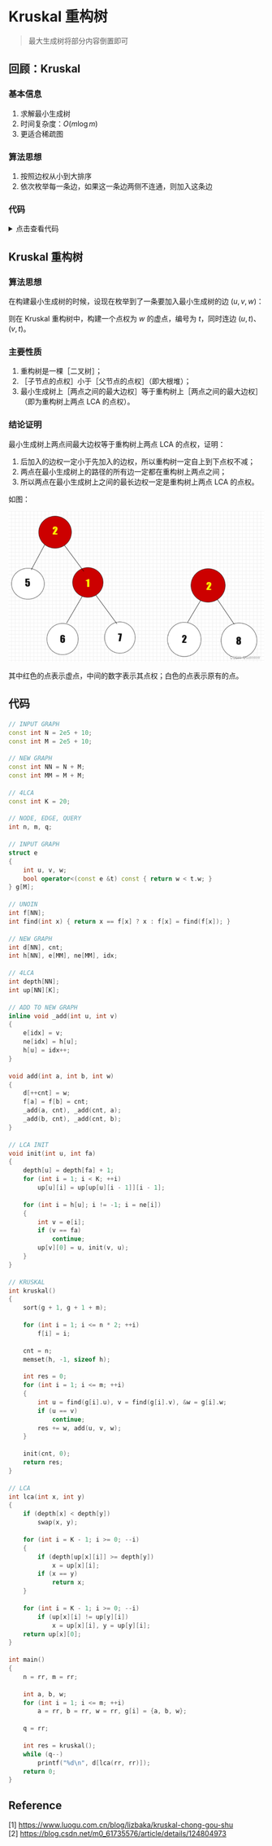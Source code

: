 # Kruskal 重构树

> 最大生成树将部分内容倒置即可

## 回顾：Kruskal

### 基本信息

1. 求解最小生成树
2. 时间复杂度：$O(m \log m)$
3. 更适合稀疏图

### 算法思想

1. 按照边权从小到大排序
2. 依次枚举每一条边，如果这一条边两侧不连通，则加入这条边

### 代码

<details>
<summary>点击查看代码</summary>

```cpp
const int N = 200010;

int f[N];

struct Edge
{
    int a, b, w;
    bool operator<(const Edge &W) const { return w < W.w; }
} g[N];

int find(int x) { return x == f[x] ? x : find(f[x]); }

int main()
{
    int n = rr, m = rr;

    int a, b, w;
    for (int i = 0; i < m; ++i)
        a = rr, b = rr, w = rr, g[i] = {a, b, w};

    sort(g, g + m);

    for (int i = 1; i <= n; ++i)
        f[i] = i;

    int res = 0, cnt = 0;
    for (int i = 0; i < m; ++i)
    {
        int a = find(g[i].a), b = find(g[i].b), w = g[i].w;
        if (a != b)
            f[a] = b, res += w, ++cnt;
    }

    cnt < n - 1 ? printf("impossible\n") : printf("%d\n", res);
    return 0;
}
```
</details>

## Kruskal 重构树

### 算法思想

在构建最小生成树的时候，设现在枚举到了一条要加入最小生成树的边 $(u, v, w)$：

则在 Kruskal 重构树中，构建一个点权为 $w$ 的虚点，编号为 $t$，同时连边 $(u, t)$、$(v, t)$。

### 主要性质

1. 重构树是一棵［二叉树］；
2. ［子节点的点权］小于［父节点的点权］（即大根堆）；
3. 最小生成树上［两点之间的最大边权］等于重构树上［两点之间的最大边权］（即为重构树上两点 LCA 的点权）。

### 结论证明

最小生成树上两点间最大边权等于重构树上两点 LCA 的点权，证明：

1. 后加入的边权一定小于先加入的边权，所以重构树一定自上到下点权不减；
2. 两点在最小生成树上的路径的所有边一定都在重构树上两点之间；
3. 所以两点在最小生成树上之间的最长边权一定是重构树上两点 LCA 的点权。

如图：

![](img/e1f1cdd18eb144589d225b751fad2673.png)

其中红色的点表示虚点，中间的数字表示其点权；白色的点表示原有的点。

## 代码

```cpp
// INPUT GRAPH
const int N = 2e5 + 10;
const int M = 2e5 + 10;

// NEW GRAPH
const int NN = N + M;
const int MM = M + M;

// 4LCA
const int K = 20;

// NODE, EDGE, QUERY
int n, m, q;

// INPUT GRAPH
struct e
{
    int u, v, w;
    bool operator<(const e &t) const { return w < t.w; }
} g[M];

// UNOIN
int f[NN];
int find(int x) { return x == f[x] ? x : f[x] = find(f[x]); }

// NEW GRAPH
int d[NN], cnt;
int h[NN], e[MM], ne[MM], idx;

// 4LCA
int depth[NN];
int up[NN][K];

// ADD TO NEW GRAPH
inline void _add(int u, int v)
{
    e[idx] = v;
    ne[idx] = h[u];
    h[u] = idx++;
}

void add(int a, int b, int w)
{
    d[++cnt] = w;
    f[a] = f[b] = cnt;
    _add(a, cnt), _add(cnt, a);
    _add(b, cnt), _add(cnt, b);
}

// LCA INIT
void init(int u, int fa)
{
    depth[u] = depth[fa] + 1;
    for (int i = 1; i < K; ++i)
        up[u][i] = up[up[u][i - 1]][i - 1];

    for (int i = h[u]; i != -1; i = ne[i])
    {
        int v = e[i];
        if (v == fa)
            continue;
        up[v][0] = u, init(v, u);
    }
}

// KRUSKAL
int kruskal()
{
    sort(g + 1, g + 1 + m);

    for (int i = 1; i <= n * 2; ++i)
        f[i] = i;

    cnt = n;
    memset(h, -1, sizeof h);

    int res = 0;
    for (int i = 1; i <= m; ++i)
    {
        int u = find(g[i].u), v = find(g[i].v), &w = g[i].w;
        if (u == v)
            continue;
        res += w, add(u, v, w);
    }

    init(cnt, 0);
    return res;
}

// LCA
int lca(int x, int y)
{
    if (depth[x] < depth[y])
        swap(x, y);

    for (int i = K - 1; i >= 0; --i)
    {
        if (depth[up[x][i]] >= depth[y])
            x = up[x][i];
        if (x == y)
            return x;
    }

    for (int i = K - 1; i >= 0; --i)
        if (up[x][i] != up[y][i])
            x = up[x][i], y = up[y][i];
    return up[x][0];
}

int main()
{
    n = rr, m = rr;

    int a, b, w;
    for (int i = 1; i <= m; ++i)
        a = rr, b = rr, w = rr, g[i] = {a, b, w};

    q = rr;

    int res = kruskal();
    while (q--)
        printf("%d\n", d[lca(rr, rr)]);
    return 0;
}
```

## Reference

[1] <https://www.luogu.com.cn/blog/lizbaka/kruskal-chong-gou-shu>  
[2] <https://blog.csdn.net/m0_61735576/article/details/124804973>
